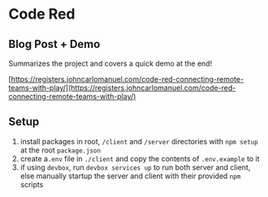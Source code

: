 # Code Red

## Blog Post + Demo

Summarizes the project and covers a quick demo at the end!

[https://registers.johncarlomanuel.com/code-red-connecting-remote-teams-with-play/](https://registers.johncarlomanuel.com/code-red-connecting-remote-teams-with-play/)

## Setup

1. install packages in root, `/client` and `/server` directories with `npm setup` at the root `package.json`
2. create a`.env` file in `./client` and copy the contents of `.env.example` to it
3. if using `devbox`, run `devbox services up` to run both server and client, else manually startup the server and client with their provided `npm` scripts
